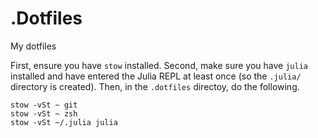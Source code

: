 # .Dotfiles
My dotfiles

First, ensure you have `stow` installed.
Second, make sure you have `julia` installed and have entered the Julia REPL at least once
(so the `.julia/` directory is created).
Then, in the `.dotfiles` directoy, do the following.
```
stow -vSt ~ git
stow -vSt ~ zsh
stow -vSt ~/.julia julia
```
